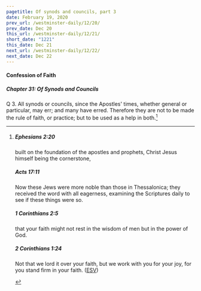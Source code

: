 ```yaml
---
pagetitle: Of synods and councils, part 3
date: February 19, 2020
prev_url: /westminster-daily/12/20/
prev_date: Dec 20
this_url: /westminster-daily/12/21/
short_date: "1221"
this_date: Dec 21
next_url: /westminster-daily/12/22/
next_date: Dec 22
---
```


#### Confession of Faith

##### Chapter 31: Of Synods and Councils

<span class="q">Q 3.</span> All synods or councils, since the Apostles' times, whether general or particular, may err; and many have erred. Therefore they are not to be made the rule of faith, or practice; but to be used as a help in both.[^fnref:wcf1]

[^fnref:wcf1]: <div class="esv"><h5>Ephesians 2:20</h5> <div class="esv-text"><p id="p49002020.01-1">built on the foundation of the apostles and prophets, Christ Jesus himself being the cornerstone,</p> </div><h5>Acts 17:11</h5> <div class="esv-text"><p id="p44017011.01-2">Now these Jews were more noble than those in Thessalonica; they received the word with all eagerness, examining the Scriptures daily to see if these things were so.</p> </div><h5>1 Corinthians 2:5</h5> <div class="esv-text"><p id="p46002005.01-3">that your faith might not rest in the wisdom of men but in the power of God.</p> </div><h5>2 Corinthians 1:24</h5> <div class="esv-text"><p id="p47001024.01-4">Not that we lord it over your faith, but we work with you for your joy, for you stand firm in your faith.  (<a href="http://www.esv.org" class="copyright">ESV</a>)</p> </div> </div>

